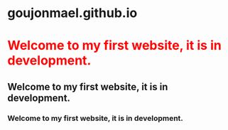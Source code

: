 # goujonmael.github.io
<h1 style="color:red">Welcome to my first website, it is in development.</h1>
<h2>Welcome to my first website, it is in development.</h1>
<h3>Welcome to my first website, it is in development.</h1>
